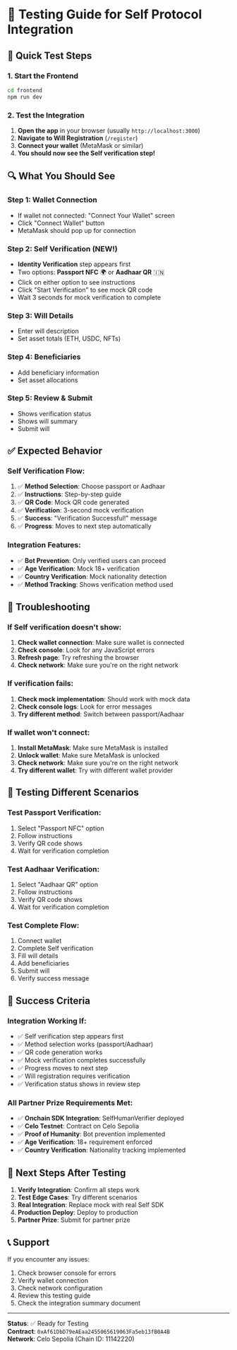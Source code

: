 # 🧪 Testing Guide for Self Protocol Integration

## 🚀 **Quick Test Steps**

### **1. Start the Frontend**
```bash
cd frontend
npm run dev
```

### **2. Test the Integration**
1. **Open the app** in your browser (usually `http://localhost:3000`)
2. **Navigate to Will Registration** (`/register`)
3. **Connect your wallet** (MetaMask or similar)
4. **You should now see the Self verification step!**

## 🔍 **What You Should See**

### **Step 1: Wallet Connection**
- If wallet not connected: "Connect Your Wallet" screen
- Click "Connect Wallet" button
- MetaMask should pop up for connection

### **Step 2: Self Verification (NEW!)**
- **Identity Verification** step appears first
- Two options: **Passport NFC** 🌍 or **Aadhaar QR** 🇮🇳
- Click on either option to see instructions
- Click "Start Verification" to see mock QR code
- Wait 3 seconds for mock verification to complete

### **Step 3: Will Details**
- Enter will description
- Set asset totals (ETH, USDC, NFTs)

### **Step 4: Beneficiaries**
- Add beneficiary information
- Set asset allocations

### **Step 5: Review & Submit**
- Shows verification status
- Shows will summary
- Submit will

## ✅ **Expected Behavior**

### **Self Verification Flow:**
1. ✅ **Method Selection**: Choose passport or Aadhaar
2. ✅ **Instructions**: Step-by-step guide
3. ✅ **QR Code**: Mock QR code generated
4. ✅ **Verification**: 3-second mock verification
5. ✅ **Success**: "Verification Successful!" message
6. ✅ **Progress**: Moves to next step automatically

### **Integration Features:**
- ✅ **Bot Prevention**: Only verified users can proceed
- ✅ **Age Verification**: Mock 18+ verification
- ✅ **Country Verification**: Mock nationality detection
- ✅ **Method Tracking**: Shows verification method used

## 🐛 **Troubleshooting**

### **If Self verification doesn't show:**
1. **Check wallet connection**: Make sure wallet is connected
2. **Check console**: Look for any JavaScript errors
3. **Refresh page**: Try refreshing the browser
4. **Check network**: Make sure you're on the right network

### **If verification fails:**
1. **Check mock implementation**: Should work with mock data
2. **Check console logs**: Look for error messages
3. **Try different method**: Switch between passport/Aadhaar

### **If wallet won't connect:**
1. **Install MetaMask**: Make sure MetaMask is installed
2. **Unlock wallet**: Make sure MetaMask is unlocked
3. **Check network**: Make sure you're on the right network
4. **Try different wallet**: Try with different wallet provider

## 📱 **Testing Different Scenarios**

### **Test Passport Verification:**
1. Select "Passport NFC" option
2. Follow instructions
3. Verify QR code shows
4. Wait for verification completion

### **Test Aadhaar Verification:**
1. Select "Aadhaar QR" option
2. Follow instructions
3. Verify QR code shows
4. Wait for verification completion

### **Test Complete Flow:**
1. Connect wallet
2. Complete Self verification
3. Fill will details
4. Add beneficiaries
5. Submit will
6. Verify success message

## 🎯 **Success Criteria**

### **Integration Working If:**
- ✅ Self verification step appears first
- ✅ Method selection works (passport/Aadhaar)
- ✅ QR code generation works
- ✅ Mock verification completes successfully
- ✅ Progress moves to next step
- ✅ Will registration requires verification
- ✅ Verification status shows in review step

### **All Partner Prize Requirements Met:**
- ✅ **Onchain SDK Integration**: SelfHumanVerifier deployed
- ✅ **Celo Testnet**: Contract on Celo Sepolia
- ✅ **Proof of Humanity**: Bot prevention implemented
- ✅ **Age Verification**: 18+ requirement enforced
- ✅ **Country Verification**: Nationality tracking implemented

## 🚀 **Next Steps After Testing**

1. **Verify Integration**: Confirm all steps work
2. **Test Edge Cases**: Try different scenarios
3. **Real Integration**: Replace mock with real Self SDK
4. **Production Deploy**: Deploy to production
5. **Partner Prize**: Submit for partner prize

## 📞 **Support**

If you encounter any issues:
1. Check browser console for errors
2. Verify wallet connection
3. Check network configuration
4. Review this testing guide
5. Check the integration summary document

---

**Status**: ✅ Ready for Testing  
**Contract**: `0xAf61DbD79eAEaa2455065619063Fa5eb13fB0A4B`  
**Network**: Celo Sepolia (Chain ID: 11142220)
